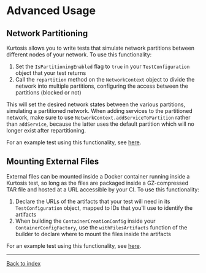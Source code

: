 Advanced Usage
==============

Network Partitioning
--------------------
Kurtosis allows you to write tests that simulate network partitions between different nodes of your network. To use this functionality:

1. Set the `IsPartitioningEnabled` flag to `true` in your `TestConfiguration` object that your test returns
1. Call the `repartition` method on the `NetworkContext` object to divide the network into multiple partitions, configuring the access between the partitions (blocked or not)

This will set the desired network states between the various partitions, simulating a partitioned network. When adding services to the partitioned network, make sure to use `NetworkContext.addServiceToPartition` rather than `addService`, because the latter uses the default partition which will no longer exist after repartitioning.

For an example test using this functionality, see [here](https://github.com/kurtosis-tech/kurtosis-libs/blob/master/golang/testsuite/testsuite_impl/network_partition_test/network_partition_test_.go).

Mounting External Files
-----------------------
External files can be mounted inside a Docker container running inside a Kurtosis test, so long as the files are packaged inside a GZ-compressed TAR file and hosted at a URL accessible by your CI. To use this functionality:

1. Declare the URLs of the artifacts that your test will need in its `TestConfiguration` object, mapped to IDs that you'll use to identify the artifacts
1. When building the `ContainerCreationConfig` inside your `ContainerConfigFactory`, use the `withFilesArtifacts` function of the builder to declare where to mount the files inside the artifacts

For an example test using this functionality, see [here](https://github.com/kurtosis-tech/kurtosis-libs/blob/master/golang/testsuite/testsuite_impl/files_artifact_mounting_test/files_artifact_mounting_test_.go).

---

[Back to index](https://docs.kurtosistech.com)
